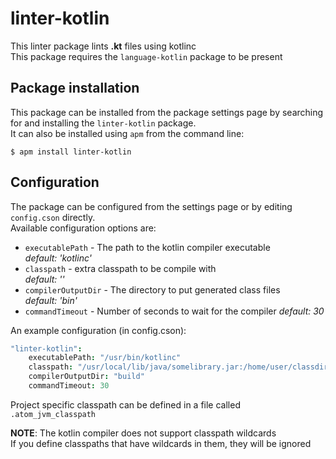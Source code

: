 # linter-kotlin
This linter package lints **.kt** files using kotlinc  
This package requires the `language-kotlin` package to be present

## Package installation
This package can be installed from the package settings page by searching for and
installing the `linter-kotlin` package.  
It can also be installed using `apm` from the command line:  

```shell
$ apm install linter-kotlin
```

## Configuration
The package can be configured from the settings page or by editing `config.cson` directly.  
Available configuration options are:
- `executablePath` - The path to the kotlin compiler executable  
*default: 'kotlinc'*  
- `classpath` - extra classpath to be compile with  
*default: ''*
- `compilerOutputDir` - The directory to put generated class files  
*default: 'bin'*
- `commandTimeout` - Number of seconds to wait for the compiler
*default: 30*

An example configuration (in config.cson):
```cson
"linter-kotlin":
	executablePath: "/usr/bin/kotlinc"
	classpath: "/usr/local/lib/java/somelibrary.jar:/home/user/classdir"
	compilerOutputDir: "build"
	commandTimeout: 30
```

Project specific classpath can be defined in a file called `.atom_jvm_classpath`  

**NOTE**: The kotlin compiler does not support classpath wildcards  
If you define classpaths that have wildcards in them, they will be ignored
